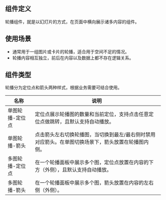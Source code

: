 ## 组件定义

轮播组件，就是以幻灯片的方式，在页面中横向展示诸多内容的组件。

## 使用场景

- 通常用于一组图片或卡片的轮播，适合用于空间不足的情况。  
- 轮播内容相互独立，前后在内容以及数据上都不存在逻辑关系。

## 组件类型

轮播分为定位点和箭头两种样式，根据业务需要可结合使用。

| 名称 | 说明  |
| --- | ---  |
| 单图轮播-定位点 | 定位点展示轮播图的数量和当前定位，支持点击任意定位点做跳转，且默认支持自动播放。 |
| 单图轮播-箭头 | 点击箭头左右切换轮播图，当切换到最左/最右侧时禁用对应箭头。在单图切换场景下，箭头放置在轮播图内侧。 |
| 多图轮播-定位点 | 在一个轮播面板中展示多个图，定位点放置在内容的下方（外侧），且默认支持自动播放。 |
| 多图轮播-箭头 | 在一个轮播面板中展示多个图，箭头放置在内容的左右侧（外侧）。 |
